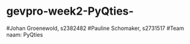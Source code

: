 # gevpro-week2-PyQties-
#Johan Groenewold, s2382482
#Pauline Schomaker, s2731517
#Team naam: PyQties
